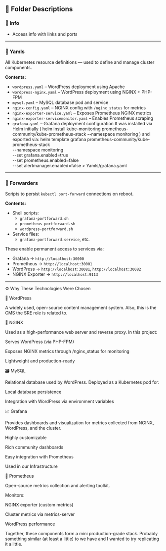 ## 📂 Folder Descriptions

### 📁 Info
- Access info with links and ports

---

### 📁 Yamls

All Kubernetes resource definitions — used to define and manage cluster components.

**Contents:**
- `wordpress.yaml` – WordPress deployment using Apache
- `wordpress-nginx.yaml` – WordPress deployment using NGINX + PHP-FPM
- `mysql.yaml` – MySQL database pod and service
- `nginx-config.yaml` – NGINX config with `/nginx_status` for metrics
- `nginx-exporter-service.yaml` – Exposes Prometheus NGINX metrics
- `nginx-exporter-servicemonitor.yaml` – Enables Prometheus scraping
- `grafana.yaml` – Grafana deployment configuration
It was installed via Helm initially ( helm install kube-monitoring prometheus-community/kube-prometheus-stack --namespace monitoring )
and exported via:
helm template grafana prometheus-community/kube-prometheus-stack \
  --namespace monitoring \
  --set grafana.enabled=true \
  --set prometheus.enabled=false \
  --set alertmanager.enabled=false > Yamls/grafana.yaml

---

### 📁 Forwarders

Scripts to persist `kubectl port-forward` connections on reboot.

**Contents:**
- Shell scripts:  
  - `grafana-portforward.sh`  
  - `prometheus-portforward.sh`  
  - `wordpress-portforward.sh`
- Service files:  
  - `grafana-portforward.service`, etc.

These enable permanent access to services via:
- Grafana → `http://localhost:30000`
- Prometheus → `http://localhost:30001`
- WordPress → `http://localhost:30081`, `http://localhost:30082`
- NGINX Exporter → `http://localhost:9113`

---

⚙️ Why These Technologies Were Chosen

📘 WordPress

A widely used, open-source content management system. Also, this is the CMS the SRE role is related to. 

🧱 NGINX

Used as a high-performance web server and reverse proxy. In this project:

Serves WordPress (via PHP-FPM)

Exposes NGINX metrics through /nginx_status for monitoring

Lightweight and production-ready

🗃️ MySQL

Relational database used by WordPress. Deployed as a Kubernetes pod for:

Local database persistence

Integration with WordPress via environment variables

📈 Grafana

Provides dashboards and visualization for metrics collected from NGINX, WordPress, and the cluster.

Highly customizable

Rich community dashboards

Easy integration with Prometheus

Used in our Infrastructure

📡 Prometheus

Open-source metrics collection and alerting toolkit. 

Monitors:

NGINX exporter (custom metrics)

Cluster metrics via metrics-server

WordPress performance

Together, these components form a mini production-grade stack. Probably something similar (at least a little) to we have and I wanted to try replicating it a little.
